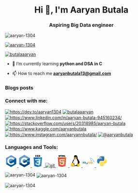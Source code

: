 <h1 align="center">Hi 👋, I'm Aaryan Butala</h1>
<h3 align="center">Aspiring Big Data engineer</h3>

<p align="left"> <img src="https://komarev.com/ghpvc/?username=aaryan-1304&label=Profile%20views&color=0e75b6&style=flat" alt="aaryan-1304" /> </p>

<p align="left"> <a href="https://github.com/ryo-ma/github-profile-trophy"><img src="https://github-profile-trophy.vercel.app/?username=aaryan-1304" alt="aaryan-1304" /></a> </p>

<p align="left"> <a href="https://twitter.com/butalaaaryan" target="blank"><img src="https://img.shields.io/twitter/follow/butalaaaryan?logo=twitter&style=for-the-badge" alt="butalaaaryan" /></a> </p>

- 🌱 I’m currently learning **python and DSA in C**

- 📫 How to reach me **aaryanbutala13@gmail.com**

### Blogs posts
<!-- BLOG-POST-LIST:START -->
<!-- BLOG-POST-LIST:END -->

<h3 align="left">Connect with me:</h3>
<p align="left">
<a href="https://dev.to/https://dev.to/aaryan1304" target="blank"><img align="center" src="https://raw.githubusercontent.com/rahuldkjain/github-profile-readme-generator/master/src/images/icons/Social/devto.svg" alt="https://dev.to/aaryan1304" height="30" width="40" /></a>
<a href="https://twitter.com/butalaaaryan" target="blank"><img align="center" src="https://raw.githubusercontent.com/rahuldkjain/github-profile-readme-generator/master/src/images/icons/Social/twitter.svg" alt="butalaaaryan" height="30" width="40" /></a>
<a href="https://linkedin.com/in/https://www.linkedin.com/in/aaryan-butala-945160234/" target="blank"><img align="center" src="https://raw.githubusercontent.com/rahuldkjain/github-profile-readme-generator/master/src/images/icons/Social/linked-in-alt.svg" alt="https://www.linkedin.com/in/aaryan-butala-945160234/" height="30" width="40" /></a>
<a href="https://stackoverflow.com/users/https://stackoverflow.com/users/20318985/aaryan-butala" target="blank"><img align="center" src="https://raw.githubusercontent.com/rahuldkjain/github-profile-readme-generator/master/src/images/icons/Social/stack-overflow.svg" alt="https://stackoverflow.com/users/20318985/aaryan-butala" height="30" width="40" /></a>
<a href="https://kaggle.com/https://www.kaggle.com/aaryanbutala" target="blank"><img align="center" src="https://raw.githubusercontent.com/rahuldkjain/github-profile-readme-generator/master/src/images/icons/Social/kaggle.svg" alt="https://www.kaggle.com/aaryanbutala" height="30" width="40" /></a>
<a href="https://instagram.com/https://www.instagram.com/aaryannbutala/" target="blank"><img align="center" src="https://raw.githubusercontent.com/rahuldkjain/github-profile-readme-generator/master/src/images/icons/Social/instagram.svg" alt="https://www.instagram.com/aaryannbutala/" height="30" width="40" /></a>
<a href="https://hashnode.com/@aaryanbutala" target="blank"><img align="center" src="https://raw.githubusercontent.com/rahuldkjain/github-profile-readme-generator/master/src/images/icons/Social/hashnode.svg" alt="@aaryanbutala" height="30" width="40" /></a>
</p>

<h3 align="left">Languages and Tools:</h3>
<p align="left"> <a href="https://www.cprogramming.com/" target="_blank" rel="noreferrer"> <img src="https://raw.githubusercontent.com/devicons/devicon/master/icons/c/c-original.svg" alt="c" width="40" height="40"/> </a> <a href="https://www.w3schools.com/cpp/" target="_blank" rel="noreferrer"> <img src="https://raw.githubusercontent.com/devicons/devicon/master/icons/cplusplus/cplusplus-original.svg" alt="cplusplus" width="40" height="40"/> </a> <a href="https://www.w3schools.com/css/" target="_blank" rel="noreferrer"> <img src="https://raw.githubusercontent.com/devicons/devicon/master/icons/css3/css3-original-wordmark.svg" alt="css3" width="40" height="40"/> </a> <a href="https://git-scm.com/" target="_blank" rel="noreferrer"> <img src="https://www.vectorlogo.zone/logos/git-scm/git-scm-icon.svg" alt="git" width="40" height="40"/> </a> <a href="https://www.w3.org/html/" target="_blank" rel="noreferrer"> <img src="https://raw.githubusercontent.com/devicons/devicon/master/icons/html5/html5-original-wordmark.svg" alt="html5" width="40" height="40"/> </a> <a href="https://www.linux.org/" target="_blank" rel="noreferrer"> <img src="https://raw.githubusercontent.com/devicons/devicon/master/icons/linux/linux-original.svg" alt="linux" width="40" height="40"/> </a> <a href="https://www.mysql.com/" target="_blank" rel="noreferrer"> <img src="https://raw.githubusercontent.com/devicons/devicon/master/icons/mysql/mysql-original-wordmark.svg" alt="mysql" width="40" height="40"/> </a> <a href="https://www.python.org" target="_blank" rel="noreferrer"> <img src="https://raw.githubusercontent.com/devicons/devicon/master/icons/python/python-original.svg" alt="python" width="40" height="40"/> </a> </p>

<p><img align="left" src="https://github-readme-stats.vercel.app/api/top-langs?username=aaryan-1304&show_icons=true&locale=en&layout=compact" alt="aaryan-1304" /></p>

<p>&nbsp;<img align="center" src="https://github-readme-stats.vercel.app/api?username=aaryan-1304&show_icons=true&locale=en" alt="aaryan-1304" /></p>

<p><img align="center" src="https://github-readme-streak-stats.herokuapp.com/?user=aaryan-1304&" alt="aaryan-1304" /></p>
